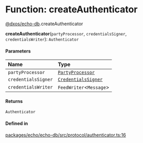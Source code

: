 # Function: createAuthenticator

[@dxos/echo-db](../modules/dxos_echo_db.md).createAuthenticator

**createAuthenticator**(`partyProcessor`, `credentialsSigner`, `credentialsWriter`): `Authenticator`

#### Parameters

| Name | Type |
| :------ | :------ |
| `partyProcessor` | [`PartyProcessor`](../classes/dxos_echo_db.PartyProcessor.md) |
| `credentialsSigner` | [`CredentialsSigner`](../classes/dxos_echo_db.CredentialsSigner.md) |
| `credentialsWriter` | `FeedWriter`<`Message`\> |

#### Returns

`Authenticator`

#### Defined in

[packages/echo/echo-db/src/protocol/authenticator.ts:16](https://github.com/dxos/dxos/blob/db8188dae/packages/echo/echo-db/src/protocol/authenticator.ts#L16)
